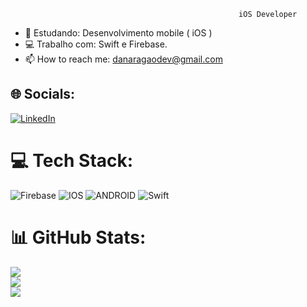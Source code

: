                                                        iOS Developer

- 🔭 Estudando: Desenvolvimento mobile ( iOS )
- 💻 Trabalho com: Swift e Firebase.
- 📫 How to reach me: danaragaodev@gmail.com

## 🌐 Socials:
[![LinkedIn](https://img.shields.io/badge/LinkedIn-%230077B5.svg?logo=linkedin&logoColor=white)](https://linkedin.com/in/devdanaragao) 

# 💻 Tech Stack:
![Firebase](https://img.shields.io/badge/firebase-%23039BE5.svg?style=for-the-badge&logo=firebase) ![IOS](https://img.shields.io/badge/IOS-%2320232a.svg?style=for-the-badge&logo=apple&logoColor=white) ![ANDROID](https://img.shields.io/badge/android-%2320232a.svg?style=for-the-badge&logo=android&logoColor=%a4c639) ![Swift](https://img.shields.io/badge/swift-F54A2A?style=for-the-badge&logo=swift&logoColor=white)
# 📊 GitHub Stats:
![](https://github-readme-stats.vercel.app/api?username=devdanaragao&theme=vue-dark&hide_border=true&include_all_commits=false&count_private=true)<br/>
![](https://github-readme-streak-stats.herokuapp.com/?user=devdanaragao&theme=vue-dark&hide_border=true)<br/>
![](https://github-readme-stats.vercel.app/api/top-langs/?username=devdanaragao&theme=vue-dark&hide_border=true&include_all_commits=false&count_private=true&layout=compact)

<!-- Proudly created with GPRM ( https://gprm.itsvg.in ) -->
